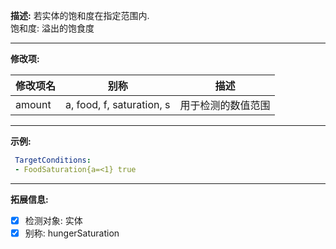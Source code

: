 **描述:** 若实体的饱和度在指定范围内.  
饱和度: 溢出的饱食度

---

**修改项:**

| 修改项名  | 别称           | 描述                      |
| --------- | -------------- | ------------------------- |
| amount | a, food, f, saturation, s | 用于检测的数值范围 |

---

**示例:**

```yaml
 TargetConditions:
 - FoodSaturation{a=<1} true
```

---

**拓展信息:**

- [x] 检测对象: 实体
- [x] 别称: hungerSaturation